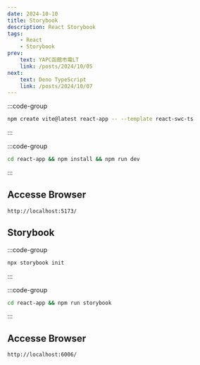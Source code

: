 ```yaml
---
date: 2024-10-10
title: Storybook
description: React Storybook
tags: 
    - React
    - Storybook
prev:
    text: YAPC函館市電LT
    link: /posts/2024/10/05
next:
    text: Deno TypeScript
    link: /posts/2024/10/07
---
```


:::code-group
```sh [npm]
npm create vite@latest react-app -- --template react-swc-ts
```
:::

:::code-group
```sh [npm]
cd react-app && npm install && npm run dev
```
:::

## Accesse Browser
```
http://localhost:5173/
```

## Storybook
:::code-group
```sh [npm]
npx storybook init
```
:::

:::code-group
```sh [npm]
cd react-app && npm run storybook
```
:::


## Accesse Browser
```
http://localhost:6006/
```